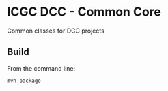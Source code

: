 ICGC DCC - Common Core
===

Common classes for DCC projects

Build
---

From the command line:

	mvn package

